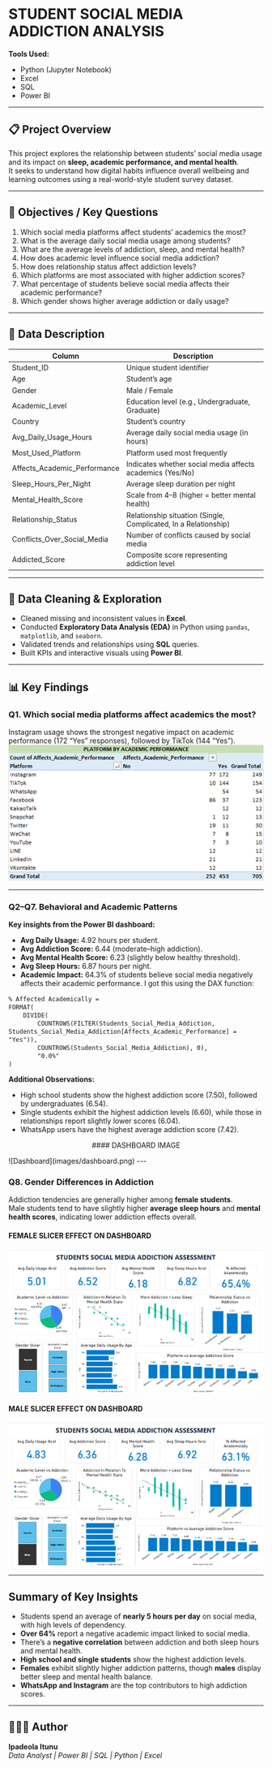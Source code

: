 # STUDENT SOCIAL MEDIA ADDICTION ANALYSIS  

**Tools Used:**  
- Python (Jupyter Notebook)  
- Excel  
- SQL  
- Power BI  

---

## 📋 Project Overview  
This project explores the relationship between students’ social media usage and its impact on **sleep, academic performance, and mental health**.  
It seeks to understand how digital habits influence overall wellbeing and learning outcomes using a real-world-style student survey dataset.

---

## 🎯 Objectives / Key Questions  
1. Which social media platforms affect students’ academics the most?  
2. What is the average daily social media usage among students?  
3. What are the average levels of addiction, sleep, and mental health?  
4. How does academic level influence social media addiction?  
5. How does relationship status affect addiction levels?  
6. Which platforms are most associated with higher addiction scores?  
7. What percentage of students believe social media affects their academic performance?  
8. Which gender shows higher average addiction or daily usage?  

---

## 🧩 Data Description  

| Column | Description |
|---------|--------------|
| Student_ID | Unique student identifier |
| Age | Student’s age |
| Gender | Male / Female |
| Academic_Level | Education level (e.g., Undergraduate, Graduate) |
| Country | Student’s country |
| Avg_Daily_Usage_Hours | Average daily social media usage (in hours) |
| Most_Used_Platform | Platform used most frequently |
| Affects_Academic_Performance | Indicates whether social media affects academics (Yes/No) |
| Sleep_Hours_Per_Night | Average sleep duration per night |
| Mental_Health_Score | Scale from 4–8 (higher = better mental health) |
| Relationship_Status | Relationship situation (Single, Complicated, In a Relationship) |
| Conflicts_Over_Social_Media | Number of conflicts caused by social media |
| Addicted_Score | Composite score representing addiction level |

---

## 🧮 Data Cleaning & Exploration  
- Cleaned missing and inconsistent values in **Excel**.  
- Conducted **Exploratory Data Analysis (EDA)** in Python using `pandas`, `matplotlib`, and `seaborn`.  
- Validated trends and relationships using **SQL** queries.  
- Built KPIs and interactive visuals using **Power BI**.

---

## 📊 Key Findings  

### Q1. Which social media platforms affect academics the most?  
Instagram usage shows the strongest negative impact on academic performance (172 “Yes” responses), followed by TikTok (144 “Yes”).  
![Platforms Effect](images/platform-effetcs.png)  

---

### Q2–Q7. Behavioral and Academic Patterns  

**Key insights from the Power BI dashboard:**  
- **Avg Daily Usage:** 4.92 hours per student.  
- **Avg Addiction Score:** 6.44 (moderate–high addiction).  
- **Avg Mental Health Score:** 6.23 (slightly below healthy threshold).  
- **Avg Sleep Hours:** 6.87 hours per night.  
- **Academic Impact:** 64.3% of students believe social media negatively affects their academic performance. I got this using the DAX function:
```DAX
% Affected Academically = 
FORMAT(
    DIVIDE(
        COUNTROWS(FILTER(Students_Social_Media_Addiction, Students_Social_Media_Addiction[Affects_Academic_Performance] = "Yes")),
        COUNTROWS(Students_Social_Media_Addiction), 0),
        "0.0%"
)
```
**Additional Observations:**  
- High school students show the highest addiction score (7.50), followed by undergraduates (6.54).  
- Single students exhibit the highest addiction levels (6.60), while those in relationships report slightly lower scores (6.04).  
- WhatsApp users have the highest average addiction score (7.42).  

<p style = "text-align:center;">#### DASHBOARD IMAGE</p>
![Dashboard](images/dashboard.png)  
---

### Q8. Gender Differences in Addiction  

Addiction tendencies are generally higher among **female students**.  
Male students tend to have slightly higher **average sleep hours** and **mental health scores**, indicating lower addiction effects overall.  

#### FEMALE SLICER EFFECT ON DASHBOARD
![Female Slicer](images/femaleSlicer.png)  
#### MALE SLICER EFFECT ON DASHBOARD
![Male Slicer](images/maleSlicer.png)  

---

## Summary of Key Insights  
- Students spend an average of **nearly 5 hours per day** on social media, with high levels of dependency.  
- **Over 64%** report a negative academic impact linked to social media.  
- There’s a **negative correlation** between addiction and both sleep hours and mental health.  
- **High school and single students** show the highest addiction levels.  
- **Females** exhibit slightly higher addiction patterns, though **males** display better sleep and mental health balance.  
- **WhatsApp and Instagram** are the top contributors to high addiction scores.  

---

## 👩🏽‍💻 Author  
**Ipadeola Itunu**  
_Data Analyst | Power BI | SQL | Python | Excel_  

